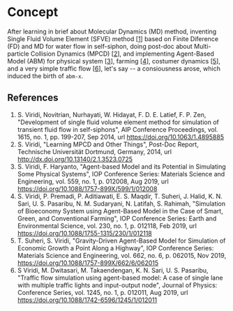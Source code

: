 # Concept
After learning in brief about Molecular Dynamics (MD) method, inventing Single Fluid Volume Element (SFVE) method [[1](#ref1)]
based on Finite Diference (FD) and MD for water flow in self-siphon, doing post-doc about Multi-particle Collision Dynamics (MPCD) [[2](#ref2)], and implementing Agent-Based Model (ABM) for physical system [[3](#ref3)], farming [[4](#ref4)], costumer dynamics [[5](#ref5)], and a very simple traffic flow [[6](#ref6)],  let's say -- a consiousness arose, which induced the birth of ``abm-x``.


## References
1. S. Viridi, Novitrian, Nurhayati, W. Hidayat, F. D. E. Latief, F. P. Zen, "Development of single fluid volume element method for simulation of transient fluid flow in self-siphons", AIP Conference Proceedings, vol. 1615, no. 1, pp. 199-207, Sep 2014, url https://doi.org/10.1063/1.4895885 <a name="ref1"></a>
2. S. Viridi, "Learning MPCD and Other Things", Post-Doc Report, Technische Universität Dortmund, Germany, 2014, url http://dx.doi.org/10.13140/2.1.3523.0725 <a name="ref2"></a>
3. S. Viridi, F. Haryanto, "Agent-based Model and its Potential in Simulating Some Physical Systems", IOP Conference Series: Materials Science and Engineering, vol. 559, no. 1, p. 012008, Aug 2019, url https://doi.org/10.1088/1757-899X/599/1/012008 <a name="ref3"></a>
4. S. Viridi, P. Premadi, P. Aditiawati, E. S. Maqdir, T. Suheri, J. Halid, K. N. Sari, U. S. Pasaribu, N. M. Sudaryani, N. Latifah, S. Rahimah, "Simulation of Bioeconomy System using Agent-Based Model in the Case of Smart, Green, and Conventional Farming", IOP Conference Series: Earth and Environmental Science, vol. 230, no. 1, p. 012118, Feb 2019, url https://doi.org/10.1088/1755-1315/230/1/012118 <a name="ref4"></a>
5. T. Suheri, S. Viridi, "Gravity-Driven Agent-Based Model for Simulation of Economic Growth a Point Along a Highway", IOP Conference Series: Materials Science and Engineering, vol. 662, no. 6, p. 062015, Nov 2019, https://doi.org/10.1088/1757-899X/662/6/062015 <a name="ref5"></a>
6. S Viridi, M. Dwitasari, M. Takaendengan, K. N. Sari, U. S. Pasaribu, "Traffic flow simulation using agent-based model: A case of single lane with multiple traffic lights and input-output node", Journal of Physics: Conference Series, vol. 1245, no. 1, p. 012011, Aug 2019, url https://doi.org/10.1088/1742-6596/1245/1/012011 <a name="ref6"></a>
